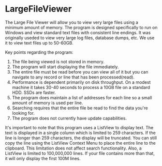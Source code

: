 # LargeFileViewer

The Large File Viewer will allow you to view very large files using a minimum amount of memory. The program is designed specifically to run on Windows and view standard  text files with consistent line endings. It was originally useded to view very large log files, database dumps, etc. We use it to view text files up to 50-60GB.

Key points regarding the program:

1. The file being viewed is not stored in memory.
2. The program will start displaying the file immediately.
3. The entire file must be read before you can view all of it but you can navigate to any record or line that has been processed(read).
4. Performance is dependent primarily on disk throughput. On a modest machine it takes 30-40 seconds to process a 10GB file on a standard HDD. SSDs are faster.
5. The program does maintain a list of addresses for each line so a small amount of memory is used per line.
6. Searching requires that the entire file be read to find the data you're looking for.
7. The program does not currently have update capabilities.

It's important to note that this program uses a ListView to display text.  The text is displayed in a single column which is limited to 259 characters. If the line is longer than 259 characters, the display will be truncated. You can still copy the line using the ListView Context Menu to place the entire line to the clipboard. This limitation does not affect search functionality. Also, a ListView is limited to 100,000,000 lines. If your file contains more than that, it will only display the first 100M lines.

